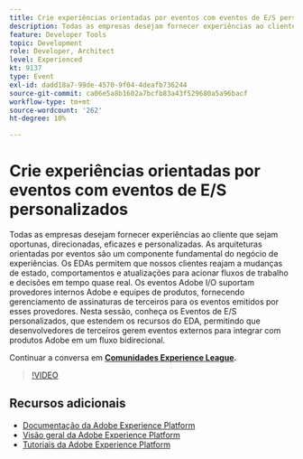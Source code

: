 ```yaml
---
title: Crie experiências orientadas por eventos com eventos de E/S personalizados
description: Todas as empresas desejam fornecer experiências ao cliente que sejam oportunas, direcionadas, eficazes e personalizadas. As arquiteturas orientadas por eventos são um componente fundamental do negócio de experiências. Os EDAs permitem que nossos clientes reajam a mudanças de estado, comportamentos e atualizações para acionar fluxos de trabalho e decisões em tempo quase real. Os eventos Adobe I/O suportam provedores internos Adobe e equipes de produtos, fornecendo gerenciamento de assinaturas de terceiros para os eventos emitidos por esses provedores. Nesta sessão, conheça os Eventos de E/S personalizados, que estendem os recursos do EDA, permitindo que desenvolvedores de terceiros gerem eventos externos para integrar com produtos Adobe em um fluxo bidirecional.
feature: Developer Tools
topic: Development
role: Developer, Architect
level: Experienced
kt: 9137
type: Event
exl-id: dadd18a7-99de-4570-9f04-4deafb736244
source-git-commit: ca06e5a8b1602a7bcfb83a43f529680a5a96bacf
workflow-type: tm+mt
source-wordcount: '262'
ht-degree: 10%

---
```


# Crie experiências orientadas por eventos com eventos de E/S personalizados

Todas as empresas desejam fornecer experiências ao cliente que sejam oportunas, direcionadas, eficazes e personalizadas. As arquiteturas orientadas por eventos são um componente fundamental do negócio de experiências. Os EDAs permitem que nossos clientes reajam a mudanças de estado, comportamentos e atualizações para acionar fluxos de trabalho e decisões em tempo quase real. Os eventos Adobe I/O suportam provedores internos Adobe e equipes de produtos, fornecendo gerenciamento de assinaturas de terceiros para os eventos emitidos por esses provedores. Nesta sessão, conheça os Eventos de E/S personalizados, que estendem os recursos do EDA, permitindo que desenvolvedores de terceiros gerem eventos externos para integrar com produtos Adobe em um fluxo bidirecional.

Continuar a conversa em **[Comunidades Experience League](https://adobe.ly/3kXfjdx).**

>[!VIDEO](https://video.tv.adobe.com/v/337616/?quality=12&learn=on&hidetitle=true)

## Recursos adicionais

- [Documentação da Adobe Experience Platform](https://experienceleague.adobe.com/docs/experience-platform.html)
- [Visão geral da Adobe Experience Platform](https://experienceleague.adobe.com/docs/experience-platform/landing/home.html?lang=pt-BR)
- [Tutoriais da Adobe Experience Platform](https://experienceleague.adobe.com/docs/platform-learn/tutorials/overview.html?lang=pt-BR)
